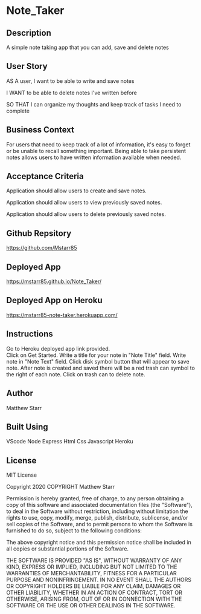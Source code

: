 # Note_Taker

## Description
A simple note taking app that you can add, save and delete notes

## User Story

AS A user, I want to be able to write and save notes

I WANT to be able to delete notes I've written before

SO THAT I can organize my thoughts and keep track of tasks I need to complete

## Business Context

For users that need to keep track of a lot of information, it's easy to forget or be unable to recall something important. Being able to take persistent notes allows users to have written information available when needed.

## Acceptance Criteria

Application should allow users to create and save notes.

Application should allow users to view previously saved notes.

Application should allow users to delete previously saved notes.

## Github Repsitory

 https://github.com/Mstarr85

## Deployed App

  https://mstarr85.github.io/Note_Taker/

## Deployed App on Heroku

 https://mstarr85-note-taker.herokuapp.com/

 ## Instructions

 Go to Heroku deployed app link provided.  
 Click on Get Started. 
 Write a title for your note in "Note Title" field.
 Write note in "Note Text" field.
 Click disk symbol button that will appear to save note.
 After note is created and saved there will be a red trash can symbol to the right of each note.  Click on trash can to delete note.

 ## Author

 Matthew Starr

 ## Built Using
 
 VScode
 Node
 Express
 Html
 Css
 Javascript
 Heroku

 ## License

 MIT License

 Copyright 2020 COPYRIGHT Matthew Starr

Permission is hereby granted, free of charge, to any person obtaining a copy of this software and associated documentation files (the "Software"), to deal in the Software without restriction, including without limitation the rights to use, copy, modify, merge, publish, distribute, sublicense, and/or sell copies of the Software, and to permit persons to whom the Software is furnished to do so, subject to the following conditions:

The above copyright notice and this permission notice shall be included in all copies or substantial portions of the Software.

THE SOFTWARE IS PROVIDED "AS IS", WITHOUT WARRANTY OF ANY KIND, EXPRESS OR IMPLIED, INCLUDING BUT NOT LIMITED TO THE WARRANTIES OF MERCHANTABILITY, FITNESS FOR A PARTICULAR PURPOSE AND NONINFRINGEMENT. IN NO EVENT SHALL THE AUTHORS OR COPYRIGHT HOLDERS BE LIABLE FOR ANY CLAIM, DAMAGES OR OTHER LIABILITY, WHETHER IN AN ACTION OF CONTRACT, TORT OR OTHERWISE, ARISING FROM, OUT OF OR IN CONNECTION WITH THE SOFTWARE OR THE USE OR OTHER DEALINGS IN THE SOFTWARE.











